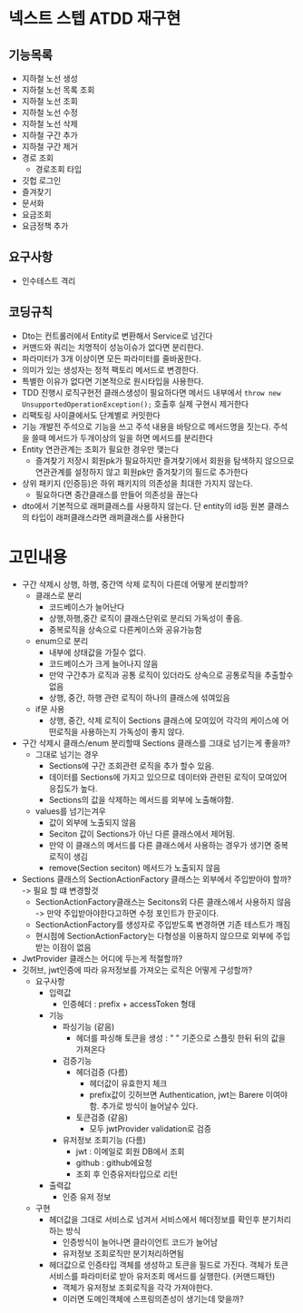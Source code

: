 # 넥스트 스텝 ATDD 재구현

## 기능목록

- 지하철 노선 생성
- 지하철 노선 목록 조회
- 지하철 노선 조회
- 지하철 노선 수정
- 지하철 노선 삭제
- 지하철 구간 추가
- 지하철 구간 제거
- 경로 조회
    - 경로조회 타입
- 깃헙 로그인
- 즐겨찾기
- 문서화
- 요금조회
- 요금정책 추가

## 요구사항

- 인수테스트 격리

## 코딩규칙

- Dto는 컨트롤러에서 Entity로 변환해서 Service로 넘긴다
- 커맨드와 쿼리는 치명적이 성능이슈가 없다면 분리한다.
- 파라미터가 3개 이상이면 모든 파라미터를 줄바꿈한다.
- 의미가 있는 생성자는 정적 팩토리 메서드로 변경한다.
- 특별한 이유가 없다면 기본적으로 원시타입을 사용한다.
- TDD 진행시 로직구현전 클래스생성이 필요하다면 메서드 내부에서 `throw new UnsupportedOperationException();` 호출후 실제 구현시 제거한다
- 리팩토링 사이클에서도 단계별로 커밋한다
- 기능 개발전 주석으로 기능을 쓰고 주석 내용을 바탕으로 메서드명을 짓는다. 주석을 쓸때 메서드가 두개이상의 일을 하면 메서드를 분리한다
- Entity 연관관계는 조회가 필요한 경우만 맺는다
    - 즐겨찾기 저장시 회원pk가 필요하지만 즐겨찾기에서 회원을 탐색하지 않으므로 연관관계를 설정하지 않고 회원pk만 즐겨찾기의 필드로 추가한다
- 상위 패키지 (인증등)은 하위 패키지의 의존성을 최대한 가지지 않는다.
    - 필요하다면 중간클래스를 만들어 의존성을 끊는다
- dto에서 기본적으로 래퍼클래스를 사용하지 않는다. 단 entity의 id등 원본 클래스의 타입이 래퍼클래스라면 래퍼클래스를 사용한다

# 고민내용

- 구간 삭제시 상행, 하행, 중간역 삭제 로직이 다른데 어떻게 분리할까?
    - 클래스로 분리
        - 코드베이스가 늘어난다
        - 상행,하행,중간 로직이 클래스단위로 분리되 가독성이 좋음.
        - 중복로직을 상속으로 다른케이스와 공유가능함
    - enum으로 분리
        - 내부에 상태값을 가질수 없다.
        - 코드베이스가 크게 늘어나지 않음
        - 만약 구간추가 로직과 공통 로직이 있더라도 상속으로 공통로직을 추출할수 없음
        - 상행, 중간, 하행 관련 로직이 하나의 클래스에 섞여있음
    - if문 사용
        - 상행, 중간, 삭제 로직이 Sections 클래스에 모여있어 각각의 케이스에 어떤로직을 사용하는지 가독성이 좋지 않다.
- 구간 삭제시 클래스/enum 분리할때 Sections 클래스를 그대로 넘기는게 좋을까?
    - 그대로 넘기는 경우
        - Sections에 구간 조회관련 로직을 추가 할수 있음.
        - 데이터를 Sections에 가지고 있으므로 데이터와 관련된 로직이 모여있어 응집도가 높다.
        - Sections의 값을 삭제하는 메서드를 외부에 노출해야함.
    - values를 넘기는겨우
        - 값이 외부에 노출되지 않음
        - Seciton 값이 Sections가 아닌 다른 클래스에서 제어됨.
        - 만약 이 클래스의 메서드를 다른 클래스에서 사용하는 경우가 생기면 중복로직이 생김
        - remove(Section seciton) 메서드가 노출되지 않음
- Sections 클래스의 SectionActionFactory 클래스는 외부에서 주입받아야 할까? -> 필요 할 떄 변경할것
    - SectionActionFactory클래스는 Secitons외 다른 클래스에서 사용하지 않음 -> 만약 주입받아야한다고하면 수정 포인트가 한곳이다.
    - SectionActionFactory를 생성자로 주입받도록 변경하면 기존 테스트가 깨짐
    - 현시점에 SectionActionFactory는 다형성을 이용하지 않으므로 외부에 주입받는 이점이 없음
- JwtProvider 클래스는 어디에 두는게 적절할까?
- 깃허브, jwt인증에 따라 유저정보를 가져오는 로직은 어떻게 구성할까?
    - 요구사항
        - 입력값
            - 인증헤더 : prefix + accessToken 형태
        - 기능
            - 파싱기능 (같음)
                - 헤더를 파싱해 토큰을 생성 : " " 기준으로 스플릿 한뒤 뒤의 값을 가져온다
            - 검증기능
                - 헤더검증 (다름)
                    - 헤더값이 유효한지 체크
                    - prefix값이 깃허브면 Authentication, jwt는 Barere 이여야함. 추가로 방식이 늘어날수 있다.
                - 토큰검증 (같음)
                    - 모두 jwtProvider validation로 검증
            - 유저정보 조회기능 (다름)
                - jwt : 이메일로 회원 DB에서 조회
                - github : github에요청
                - 조회 후 인증유저타입으로 리턴
        - 출력값
            - 인증 유저 정보
    - 구현
        - 헤더값을 그대로 서비스로 넘겨서 서비스에서 헤더정보를 확인후 분기처리하는 방식
            - 인증방식이 늘어나면 클라이언트 코드가 늘어남
            - 유저정보 조회로직만 분기처리하면됨
        - 헤더값으로 인증타입 객체를 생성하고 토큰을 필드로 가진다. 객체가 토큰서비스를 파라미터로 받아 유저조회 메서드를 실행한다. (커맨드패턴)
            - 객체가 유저정보 조회로직을 각각 가져야한다.
            - 이러면 도메인객체에 스프링의존성이 생기는데 맞을까?